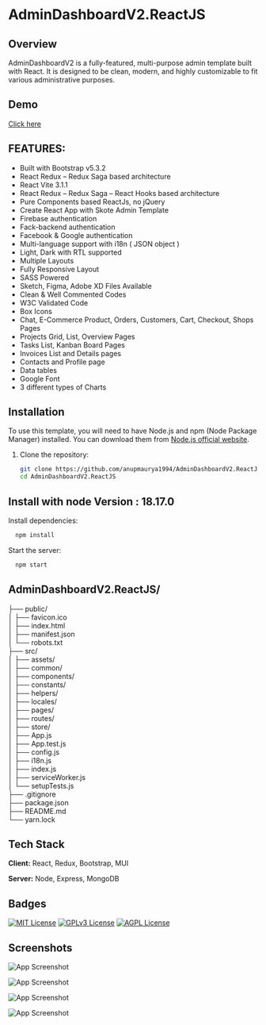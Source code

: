 # AdminDashboardV2.ReactJS

## Overview

AdminDashboardV2 is a fully-featured, multi-purpose admin template built with React. It is designed to be clean, modern, and highly customizable to fit various administrative purposes.

## Demo

[Click here](https://admin-panel-skote.netlify.app/)


## FEATURES:

- Built with Bootstrap v5.3.2
- React Redux – Redux Saga based architecture
- React Vite 3.1.1
- React Redux – Redux Saga – React Hooks based architecture
- Pure Components based ReactJs, no jQuery
- Create React App with Skote Admin Template
- Firebase authentication
- Fack-backend authentication
- Facebook & Google authentication
- Multi-language support with i18n ( JSON object )
- Light, Dark with RTL supported
- Multiple Layouts
- Fully Responsive Layout
- SASS Powered
- Sketch, Figma, Adobe XD Files Available
- Clean & Well Commented Codes
- W3C Validated Code
- Box Icons
- Chat, E-Commerce Product, Orders, Customers, Cart, Checkout, Shops Pages
- Projects Grid, List, Overview Pages
- Tasks List, Kanban Board Pages
- Invoices List and Details pages
- Contacts and Profile page
- Data tables
- Google Font
- 3 different types of Charts

## Installation

To use this template, you will need to have Node.js and npm (Node Package Manager) installed. You can download them from [Node.js official website](https://nodejs.org/).

1. Clone the repository:

   ```bash
   git clone https://github.com/anupmaurya1994/AdminDashboardV2.ReactJS.git
   cd AdminDashboardV2.ReactJS
   ```

## Install with node Version : 18.17.0

Install dependencies:
```bash
  npm install
```

Start the server:
```bash
  npm start
```

## AdminDashboardV2.ReactJS/<br/>
├── public/<br/>
│   ├── favicon.ico<br/>
│   ├── index.html<br/>
│   ├── manifest.json<br/>
│   └── robots.txt<br/>
├── src/<br/>
│   ├── assets/<br/>
│   ├── common/<br/>
│   ├── components/<br/>
│   ├── constants/<br/>
│   ├── helpers/<br/>
│   ├── locales/<br/>
│   ├── pages/<br/>
│   ├── routes/<br/>
│   ├── store/<br/>
│   ├── App.js<br/>
│   ├── App.test.js<br/>
│   ├── config.js<br/>
│   ├── i18n.js<br/>
│   ├── index.js<br/>
│   ├── serviceWorker.js<br/>
│   └── setupTests.js<br/>
├── .gitignore<br/>
├── package.json<br/>
├── README.md<br/>
└── yarn.lock<br/>

## Tech Stack

**Client:** React, Redux, Bootstrap, MUI

**Server:** Node, Express, MongoDB

## Badges

[![MIT License](https://img.shields.io/badge/License-MIT-green.svg)](https://choosealicense.com/licenses/mit/)
[![GPLv3 License](https://img.shields.io/badge/License-GPL%20v3-yellow.svg)](https://opensource.org/licenses/)
[![AGPL License](https://img.shields.io/badge/license-AGPL-blue.svg)](http://www.gnu.org/licenses/agpl-3.0)


## Screenshots

![App Screenshot](https://github.com/anupmaurya1994/AdminDashboardV2.ReactJS/blob/main/src/assets/demo/dashboard.png)

![App Screenshot](https://github.com/anupmaurya1994/AdminDashboardV2.ReactJS/blob/main/src/assets/demo/sign.png)

![App Screenshot](https://github.com/anupmaurya1994/AdminDashboardV2.ReactJS/blob/main/src/assets/demo/language.png)

![App Screenshot](https://github.com/anupmaurya1994/AdminDashboardV2.ReactJS/blob/main/src/assets/demo/landingpage.png)
